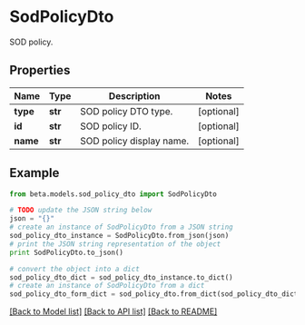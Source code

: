 # SodPolicyDto

SOD policy.

## Properties
Name | Type | Description | Notes
------------ | ------------- | ------------- | -------------
**type** | **str** | SOD policy DTO type. | [optional] 
**id** | **str** | SOD policy ID. | [optional] 
**name** | **str** | SOD policy display name. | [optional] 

## Example

```python
from beta.models.sod_policy_dto import SodPolicyDto

# TODO update the JSON string below
json = "{}"
# create an instance of SodPolicyDto from a JSON string
sod_policy_dto_instance = SodPolicyDto.from_json(json)
# print the JSON string representation of the object
print SodPolicyDto.to_json()

# convert the object into a dict
sod_policy_dto_dict = sod_policy_dto_instance.to_dict()
# create an instance of SodPolicyDto from a dict
sod_policy_dto_form_dict = sod_policy_dto.from_dict(sod_policy_dto_dict)
```
[[Back to Model list]](../README.md#documentation-for-models) [[Back to API list]](../README.md#documentation-for-api-endpoints) [[Back to README]](../README.md)


